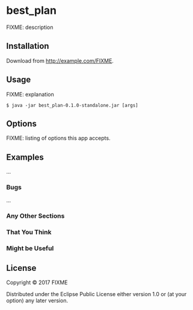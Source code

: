 # best_plan

FIXME: description

## Installation

Download from http://example.com/FIXME.

## Usage

FIXME: explanation

    $ java -jar best_plan-0.1.0-standalone.jar [args]

## Options

FIXME: listing of options this app accepts.

## Examples

...

### Bugs

...

### Any Other Sections
### That You Think
### Might be Useful

## License

Copyright © 2017 FIXME

Distributed under the Eclipse Public License either version 1.0 or (at
your option) any later version.
